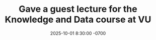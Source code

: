 ---
title: >-
    Gave a guest lecture for the Knowledge and Data course at VU
date: 2025-10-01 8:30:00 -0700
---